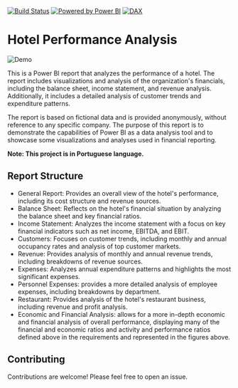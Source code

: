 [![Build Status](https://img.shields.io/badge/build-success-brightgreen.svg)](link-to-build-status-page)
[![Powered by Power BI](https://img.shields.io/badge/Powered%20by-Power%20BI-orange.svg)](https://powerbi.microsoft.com/)
[![DAX](https://img.shields.io/badge/-DAX-1384C9?style=flat&logo=Power%20BI&logoColor=white)](https://dax.guide/)


# Hotel Performance Analysis

![Demo](assets/report_demo.gif)

This is a Power BI report that analyzes the performance of a hotel. The report includes visualizations and analysis of the organization's financials, including the balance sheet, income statement, and revenue analysis. Additionally, it includes a detailed analysis of customer trends and expenditure patterns.

The report is based on fictional data and is provided anonymously, without reference to any specific company. The purpose of this report is to demonstrate the capabilities of Power BI as a data analysis tool and to showcase some visualizations and analyses used in financial reporting.


**Note: This project is in Portuguese language.**


## Report Structure
- General Report: Provides an overall view of the hotel's performance, including its cost structure and revenue sources.
- Balance Sheet: Reflects on the hotel's financial situation by analyzing the balance sheet and key financial ratios.
- Income Statement: Analyzes the income statement with a focus on key financial indicators such as net income, EBITDA, and EBIT.
- Customers: Focuses on customer trends, including monthly and annual occupancy rates and analysis of top customer markets.
- Revenue: Provides analysis of monthly and annual revenue trends, including breakdowns of revenue sources.
- Expenses: Analyzes annual expenditure patterns and highlights the most significant expenses.
- Personnel Expenses: provides a more detailed analysis of employee expenses, including breakdowns by department.
- Restaurant: Provides analysis of the hotel's restaurant business, including revenue and profit analysis.
- Economic and Financial Analysis: allows for a more in-depth economic and financial analysis of overall performance, displaying many of the financial and economic ratios and activity and performance ratios defined above in the requirements and represented in the figures above.

## Contributing
Contributions are welcome! Please feel free to open an issue.
